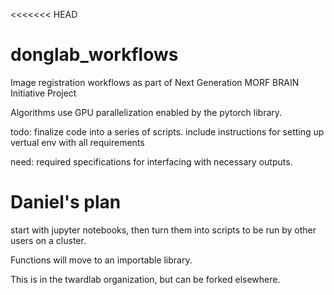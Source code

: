 <<<<<<< HEAD
# donglab_workflows
Image registration workflows as part of Next Generation MORF BRAIN Initiative Project

Algorithms use GPU parallelization enabled by the pytorch library.

todo: 
finalize code into a series of scripts.
include instructions for setting up vertual env with all requirements


need:
required specifications for interfacing with necessary outputs.


# Daniel's plan
start with jupyter notebooks, then turn them into scripts to be run by other users on a cluster.

Functions will move to an importable library.

This is in the twardlab organization, but can be forked elsewhere.
